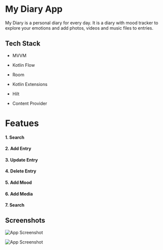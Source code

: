 
# My Diary App

My Diary is a personal diary for every day. It is 
a diary with mood tracker to explore your emotions and add photos, videos and music files to entries.


## Tech Stack

- MVVM

- Kotlin Flow

- Room

- Kotlin Extensions

- Hilt

- Content Provider


# Featues
#### 1.  Search
#### 2.  Add Entry
#### 3.  Update Entry
#### 4.  Delete Entry
#### 5.  Add Mood
#### 6.  Add Media
#### 7.  Search

## Screenshots

![App Screenshot](https://itxaliraza.tech/wp-content/uploads/2022/08/1.png)

![App Screenshot](https://itxaliraza.tech/wp-content/uploads/2022/08/2.png)



    
